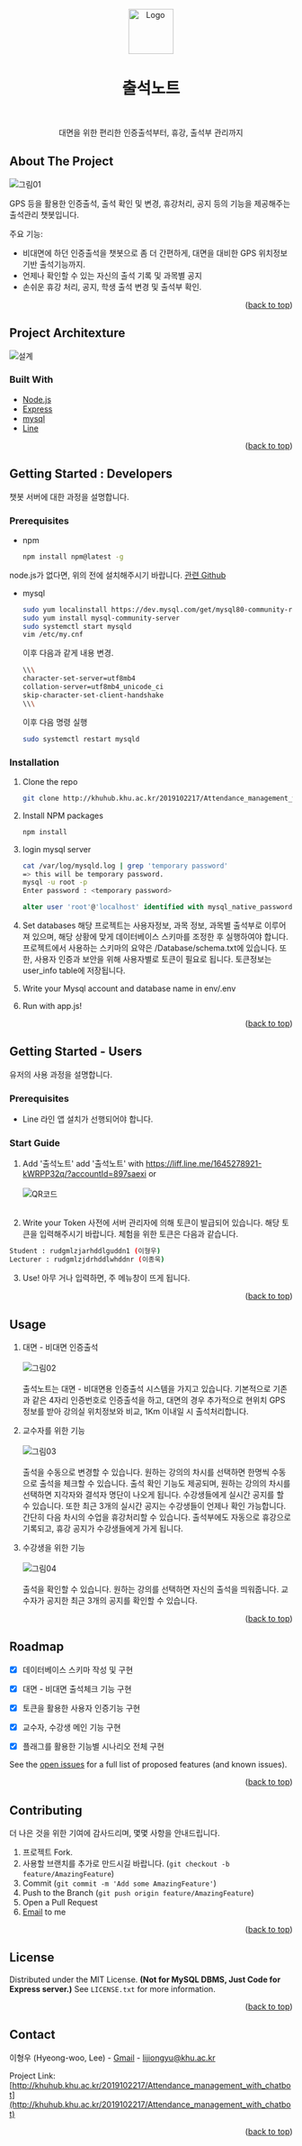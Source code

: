 <div id="top"></div>


<!-- PROJECT LOGO -->
<br />
<div align="center">
  <a href="http://khuhub.khu.ac.kr/2019102217/Attendance_management_with_chatbot">
    <img src="Pics/logo.jpg" alt="Logo" width="80" height="80">
  </a>

  <h1 align="center">출석노트<br></h3>
  <br>
  <p align="center">
    대면을 위한 편리한 인증출석부터, 휴강, 출석부 관리까지
 
  </p>
</div>


<!-- ABOUT THE PROJECT -->
## About The Project

![그림01](Pics/그림01.jpg)

GPS 등을 활용한 인증출석, 출석 확인 및 변경, 휴강처리, 공지 등의 기능을 제공해주는 출석관리 챗봇입니다.

주요 기능:
* 비대면에 하던 인증출석을 챗봇으로 좀 더 간편하게, 대면을 대비한 GPS 위치정보 기반 출석기능까지.
* 언제나 확인할 수 있는 자신의 출석 기록 및 과목별 공지
* 손쉬운 휴강 처리, 공지, 학생 출석 변경 및 출석부 확인.

<p align="right">(<a href="#top">back to top</a>)</p>

## Project Architexture
![설계](Pics/%EC%84%A4%EA%B3%84.png)

### Built With

* [Node.js](https://nodejs.org/)
* [Express](https://expressjs.com/)
* [mysql](https://www.mysql.com/)
* [Line](https://developers.line.biz/en/)

<p align="right">(<a href="#top">back to top</a>)</p>



<!-- GETTING STARTED -->
## Getting Started : Developers

챗봇 서버에 대한 과정을 설명합니다.

### Prerequisites

* npm
  ```sh
  npm install npm@latest -g
  ```
node.js가 없다면, 위의 전에 설치해주시기 바랍니다. [관련 Github](https://github.com/nodejs/node#download)

* mysql
  ```sh
  sudo yum localinstall https://dev.mysql.com/get/mysql80-community-release-el7-3.noarch.rpm
  sudo yum install mysql-community-server
  sudo systemctl start mysqld
  vim /etc/my.cnf
  ```

  이후 다음과 같게 내용 변경.

  ```sh
  \\\
  character-set-server=utf8mb4
  collation-server=utf8mb4_unicode_ci
  skip-character-set-client-handshake
  \\\
  ```

  이후 다음 명령 실행
  ```sh
  sudo systemctl restart mysqld
  ```

### Installation


1. Clone the repo
   ```sh
   git clone http://khuhub.khu.ac.kr/2019102217/Attendance_management_with_chatbot.git
   ```
3. Install NPM packages
   ```sh
   npm install
   ```
4. login mysql server
   ```sh
   cat /var/log/mysqld.log | grep 'temporary password'
   => this will be temporary password.
   mysql -u root -p
   Enter password : <temporary password>
   ```
   ```sql
   alter user 'root'@'localhost' identified with mysql_native_password by '<MYSQL_PASSWORD>';
   ```
5. Set databases
해당 프로젝트는 사용자정보, 과목 정보, 과목별 출석부로 이루어져 있으며, 해당 상황에 맞게 데이터베이스 스키마를 조정한 후 실행하여야 합니다. 프로젝트에서 사용하는 스키마의 요약은 /Database/schema.txt에 있습니다.
또한, 사용자 인증과 보안을 위해 사용자별로 토큰이 필요로 됩니다. 토큰정보는 user_info table에 저장됩니다.

6. Write your Mysql account and database name in env/.env

7. Run with app.js!

<p align="right">(<a href="#top">back to top</a>)</p>


## Getting Started - Users

유저의 사용 과정을 설명합니다.

### Prerequisites

* Line
라인 앱 설치가 선행되어야 합니다.

### Start Guide

1. Add '출석노트'
add '출석노트' with https://liff.line.me/1645278921-kWRPP32q/?accountId=897saexi or<br><br>
![QR코드](Pics/QR.png)<br><br>

2. Write your Token
사전에 서버 관리자에 의해 토큰이 발급되어 있습니다. 해당 토큰을 입력해주시기 바랍니다.
체험을 위한 토큰은 다음과 같습니다.
```sh
Student : rudgmlzjarhddlguddn1 (이형우)
Lecturer : rudgmlzjdrhddlwhddnr (이종욱)
```

3. Use!
아무 거나 입력하면, 주 메뉴창이 뜨게 됩니다.

<p align="right">(<a href="#top">back to top</a>)</p>

<!-- USAGE EXAMPLES -->
## Usage

1. 대면 - 비대면 인증출석<br><br>
![그림02](Pics/그림02.jpg)<br><br>
출석노트는 대면 - 비대면용 인증출석 시스템을 가지고 있습니다. 기본적으로 기존과 같은 4자리 인증번호로 인증출석을 하고, 대면의 경우 추가적으로 현위치 GPS 정보를 받아 강의실 위치정보와 비교, 1Km 이내일 시 출석처리합니다.

2. 교수자를 위한 기능<br><br>
![그림03](Pics/그림03.jpg)<br><br>
출석을 수동으로 변경할 수 있습니다. 원하는 강의의 차시를 선택하면 한명씩 수동으로 출석을 체크할 수 있습니다.
출석 확인 기능도 제공되며, 원하는 강의의 차시를 선택하면 지각자와 결석자 명단이 나오게 됩니다.
수강생들에게 실시간 공지를 할 수 있습니다. 또한 최근 3개의 실시간 공지는 수강생들이 언제나 확인 가능합니다.
간단히 다음 차시의 수업을 휴강처리할 수 있습니다. 출석부에도 자동으로 휴강으로 기록되고, 휴강 공지가 수강생들에게 가게 됩니다.

3. 수강생을 위한 기능<br><br>
![그림04](Pics/그림04.jpg)<br><br>
출석을 확인할 수 있습니다. 원하는 강의를 선택하면 자신의 출석을 띄워줍니다.
교수자가 공지한 최근 3개의 공지를 확인할 수 있습니다.


<p align="right">(<a href="#top">back to top</a>)</p>



<!-- ROADMAP -->
## Roadmap

- [x] 데이터베이스 스키마 작성 및 구현
- [x] 대면 - 비대면 출석체크 기능 구현
- [x] 토큰을 활용한 사용자 인증기능 구현
- [x] 교수자, 수강생 메인 기능 구현
- [x] 플래그를 활용한 기능별 시나리오 전체 구현


See the [open issues](http://khuhub.khu.ac.kr/2019102217/Attendance_management_with_chatbot/issues) for a full list of proposed features (and known issues).

<p align="right">(<a href="#top">back to top</a>)</p>



<!-- CONTRIBUTING -->
## Contributing

더 나은 것을 위한 기여에 감사드리며, 몇몇 사항을 안내드립니다.

1. 프로젝트 Fork.
2. 사용할 브랜치를 추가로 만드시길 바랍니다. (`git checkout -b feature/AmazingFeature`)
3. Commit (`git commit -m 'Add some AmazingFeature'`)
4. Push to the Branch (`git push origin feature/AmazingFeature`)
5. Open a Pull Request
6. [Email](lijiongyu@khu.ac.kr) to me

<p align="right">(<a href="#top">back to top</a>)</p>



<!-- LICENSE -->
## License

Distributed under the MIT License. **(Not for MySQL DBMS, Just Code for Express server.)** See `LICENSE.txt` for more information.

<p align="right">(<a href="#top">back to top</a>)</p>



<!-- CONTACT -->
## Contact

이형우 (Hyeong-woo, Lee) - [Gmail](liiongyu@khu.ac.kr) - lijiongyu@khu.ac.kr

Project Link: [http://khuhub.khu.ac.kr/2019102217/Attendance_management_with_chatbot](http://khuhub.khu.ac.kr/2019102217/Attendance_management_with_chatbot)

<p align="right">(<a href="#top">back to top</a>)</p>

